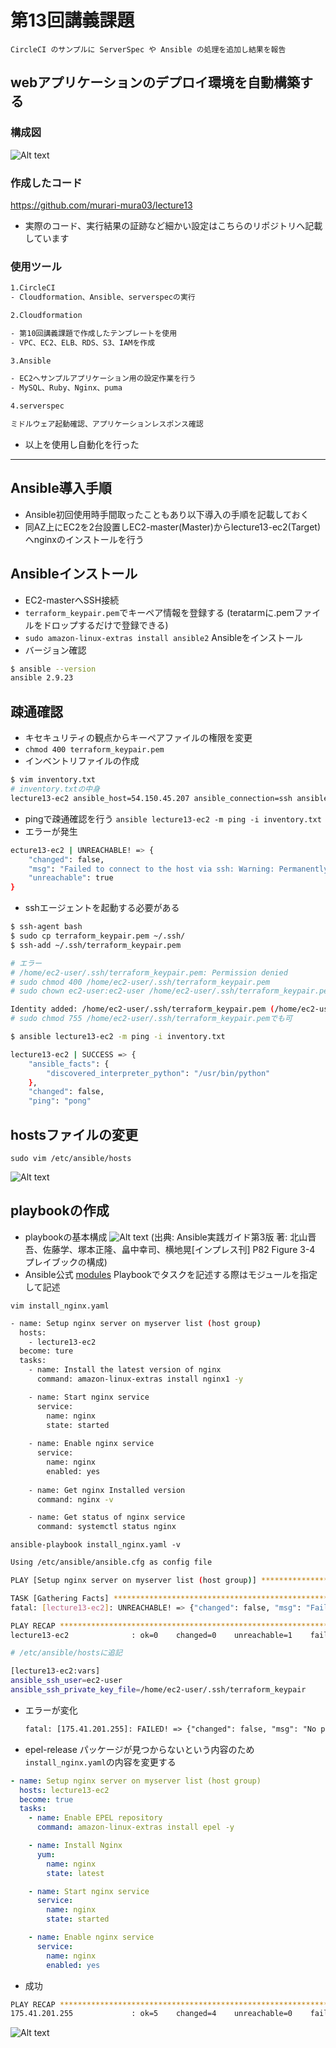 # 第13回講義課題

```text
CircleCI のサンプルに ServerSpec や Ansible の処理を追加し結果を報告
```

## webアプリケーションのデプロイ環境を自動構築する

### 構成図

![Alt text](images13/1301.jpg)

### 作成したコード

https://github.com/murari-mura03/lecture13

- 実際のコード、実行結果の証跡など細かい設定はこちらのリポジトリへ記載しています

### 使用ツール

```sh
1.CircleCI
- Cloudformation、Ansible、serverspecの実行

2.Cloudformation

- 第10回講義課題で作成したテンプレートを使用
- VPC、EC2、ELB、RDS、S3、IAMを作成

3.Ansible

- EC2へサンプルアプリケーション用の設定作業を行う
- MySQL、Ruby、Nginx、puma

4.serverspec

ミドルウェア起動確認、アプリケーションレスポンス確認
```

- 以上を使用し自動化を行った

---

## Ansible導入手順

- Ansible初回使用時手間取ったこともあり以下導入の手順を記載しておく
- 同AZ上にEC2を2台設置しEC2-master(Master)からlecture13-ec2(Target)へnginxのインストールを行う

## Ansibleインストール

- EC2-masterへSSH接続
- `terraform_keypair.pem`でキーペア情報を登録する
  (teratarmに.pemファイルをドロップするだけで登録できる)
- `sudo amazon-linux-extras install ansible2` Ansibleをインストール
- バージョン確認

```sh
$ ansible --version
ansible 2.9.23
```

## 疎通確認

- キセキュリティの観点からキーペアファイルの権限を変更
- `chmod 400 terraform_keypair.pem`
- インベントリファイルの作成
  
```sh
$ vim inventory.txt
# inventory.txtの中身
lecture13-ec2 ansible_host=54.150.45.207 ansible_connection=ssh ansible_user=ec2-user
```

- pingで疎通確認を行う
`ansible lecture13-ec2 -m ping -i inventory.txt`
- エラーが発生

```sh
ecture13-ec2 | UNREACHABLE! => {
    "changed": false,
    "msg": "Failed to connect to the host via ssh: Warning: Permanently added '18.178.240.171' (ECDSA) to the list of known hosts.\r\nPermission denied (publickey,gssapi-keyex,gssapi-with-mic).",
    "unreachable": true
}
```

- sshエージェントを起動する必要がある

```sh
$ ssh-agent bash
$ sudo cp terraform_keypair.pem ~/.ssh/
$ ssh-add ~/.ssh/terraform_keypair.pem

# エラー
# /home/ec2-user/.ssh/terraform_keypair.pem: Permission denied
# sudo chmod 400 /home/ec2-user/.ssh/terraform_keypair.pem
# sudo chown ec2-user:ec2-user /home/ec2-user/.ssh/terraform_keypair.pem

Identity added: /home/ec2-user/.ssh/terraform_keypair.pem (/home/ec2-user/.ssh/terraform_keypair.pem)
# sudo chmod 755 /home/ec2-user/.ssh/terraform_keypair.pemでも可

$ ansible lecture13-ec2 -m ping -i inventory.txt

lecture13-ec2 | SUCCESS => {
    "ansible_facts": {
        "discovered_interpreter_python": "/usr/bin/python"
    },
    "changed": false,
    "ping": "pong"
```

## hostsファイルの変更

`sudo vim /etc/ansible/hosts`

![Alt text](images13/1303.jpg)

## playbookの作成


- playbookの基本構成
![Alt text](images13/1304.jpg)
 (出典: Ansible実践ガイド第3版 著: 北山晋吾、佐藤学、塚本正隆、畠中幸司、横地晃[インプレス刊] P82 Figure 3-4 プレイブックの構成)
- Ansible公式 [modules](https://docs.ansible.com/ansible/latest/module_plugin_guide/index.html) Playbookでタスクを記述する際はモジュールを指定して記述

`vim install_nginx.yaml`

```sh
- name: Setup nginx server on myserver list (host group)
  hosts:
    - lecture13-ec2
  become: ture
  tasks:
    - name: Install the latest version of nginx
      command: amazon-linux-extras install nginx1 -y

    - name: Start nginx service
      service:
        name: nginx
        state: started
        
    - name: Enable nginx service
      service:
        name: nginx
        enabled: yes
        
    - name: Get nginx Installed version
      command: nginx -v

    - name: Get status of nginx service
      command: systemctl status nginx
```

`ansible-playbook install_nginx.yaml -v`

```sh
Using /etc/ansible/ansible.cfg as config file

PLAY [Setup nginx server on myserver list (host group)] ******************************************************

TASK [Gathering Facts] ***************************************************************************************
fatal: [lecture13-ec2]: UNREACHABLE! => {"changed": false, "msg": "Failed to connect to the host via ssh: ssh: Could not resolve hostname lecture13-ec2: Name or service not known", "unreachable": true}

PLAY RECAP ***************************************************************************************************
lecture13-ec2              : ok=0    changed=0    unreachable=1    failed=0    skipped=0    rescued=0    ignored=0
```

```sh
# /etc/ansible/hostsに追記

[lecture13-ec2:vars]
ansible_ssh_user=ec2-user
ansible_ssh_private_key_file=/home/ec2-user/.ssh/terraform_keypair
```

- エラーが変化
  
  ```txt
  fatal: [175.41.201.255]: FAILED! => {"changed": false, "msg": "No package matching 'epel-release' found available, installed or updated", "rc": 126, "results": ["No package matching 'epel-release' found available, installed or updated"]}
  ```

- epel-release パッケージが見つからないという内容のため`install_nginx.yaml`の内容を変更する

```yaml
- name: Setup nginx server on myserver list (host group)
  hosts: lecture13-ec2
  become: true
  tasks:
    - name: Enable EPEL repository
      command: amazon-linux-extras install epel -y

    - name: Install Nginx
      yum:
        name: nginx
        state: latest

    - name: Start nginx service
      service:
        name: nginx
        state: started

    - name: Enable nginx service
      service:
        name: nginx
        enabled: yes
```

- 成功  

```sh
PLAY RECAP *********************************************************************  
175.41.201.255             : ok=5    changed=4    unreachable=0    failed=0    skipped=0    rescued=0    ignored=0
```

  ![Alt text](images13/1302.jpg)
